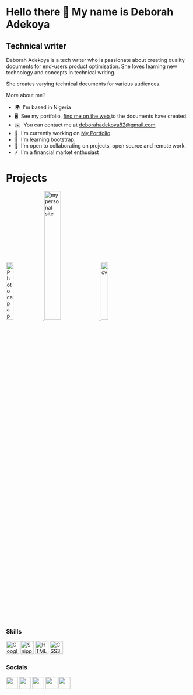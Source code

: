 Hello there 👋 My name is Deborah Adekoya
===============================
Technical writer
----------------

Deborah Adekoya is a tech writer who is passionate about creating quality documents for end-users product optimisation. She loves learning new technology and concepts in technical writing.

She creates varying technical documents for various audiences.

More about me❔
* 🌍  I'm based in Nigeria
* 🖥️  See my portfolio, [find me on the web](http://https://deborahadekoya.disha.page/),to the documents have created.
* ✉️  You can contact me at [deborahadekoya82@gmail.com](mailto:deborahadekoya82@gmail.com)
* 🚀  I'm currently working on [My Portfolio](http://https://deborahadekoya.disha.page/)
* 🧠  I'm learning bootstrap.
* 🤝  I'm open to collaborating on projects, open source and remote work.
* ⚡  I'm a financial market enthusiast



# Projects
<a href="https://cdn.freecodecamp.org/curriculum/cat-photo-app/relaxing-cat.jpg" target="_blank" rel="noopener noreferrer">
  <img src="https://cdn.freecodecamp.org/curriculum/cat-photo-app/relaxing-cat.jpg" width="20%" alt="Photocap app" />
</a>

<a href="https://debilami.github.io/My-personal-site/" target="_blank" rel="noopener noreferrer">
  <img src="https://www.nicepng.com/png/full/3-36807_free-green-mountain-png-mountain-cartoon-images-png.png" width="30%" alt="my personal site" />
</a>
<a href="https://debilami.github.io/cv/" target="_blank" rel="noopener noreferrer">
  <img src="https://static.vecteezy.com/system/resources/thumbnails/004/687/856/small/cv-black-orange-letter-logo-design-cv-icon-with-dots-and-bubbles-logo-vector.jpg" width="20%" alt="cv" />
  
</a>



### Skills
<p align="left">
<a href="https://www.google.com/docs/about/" target="_blank" rel="noreferrer">
<img src="https://play-lh.googleusercontent.com/emmbClh_hm0WpWZqJ0X59B8Pz1mKoB9HVLkYMktxhGE6_-30SdGoa-BmYW73RJ8MGZQ=w240-h480-rw" width="36" height="36" alt="Google Docs" /></a>
  <a href="https://support.microsoft.com/en-us/windows/use-snipping-tool-to-capture-screenshots-00246869-1843-655f-f220-97299b865f6b" target="_blank" rel="noreferrer"><img src="https://www.mis-solutions.com/wp-content/uploads/2017/05/snipping-tool-icon-e1493732498730.jpg" width="36" height="36" alt="Snipping tool" /></a>  
  <a href="https://www.udemy.com/course/the-complete-web-development-bootcamp/learn/lecture/12287318#overview" target="_blank" rel="noreferrer">
    <img src="https://raw.githubusercontent.com/danielcranney/readme-generator/main/public/icons/skills/html5-colored.svg" width="36" height="36" alt="HTML5" /></a>
  <a href="https://www.w3.org/TR/CSS/#css" target="_blank" rel="noreferrer"><img src="https://raw.githubusercontent.com/danielcranney/readme-generator/main/public/icons/skills/css3-colored.svg" width="36" height="36" alt="CSS3" /></a>
  </p>
  
  
  
### Socials

<p align="left"> 
  <a href="https://codepen.io/your-work" target="_blank" rel="noreferrer">
    <img src="https://raw.githubusercontent.com/danielcranney/readme-generator/main/public/icons/socials/codepen.svg" width="32" height="32" /></a>
  <a href="https://github.com/Debilami" target="_blank" rel="noreferrer">
    <img src="https://raw.githubusercontent.com/danielcranney/readme-generator/main/public/icons/socials/github.svg" width="32" height="32" /></a>
  <a href="https://www.linkedin.com/in/deborahadekoya/" target="_blank" rel="noreferrer">
    <img src="https://raw.githubusercontent.com/danielcranney/readme-generator/main/public/icons/socials/linkedin.svg" width="32" height="32" /></a>
  <a href="https://deborahadekoya82.medium.com/" target="_blank" rel="noreferrer">
    <img src="https://raw.githubusercontent.com/danielcranney/readme-generator/main/public/icons/socials/medium.svg" width="32" height="32" /></a> 
  <a href="https://twitter.com/debbieadekoya_" target="_blank" rel="noreferrer"><img src="https://raw.githubusercontent.com/danielcranney/readme-generator/main/public/icons/socials/twitter.svg" width="32" height="32" /></a></p>

  



<!--
**Debilami/Debilami** is a ✨ _special_ ✨ repository because its `README.md` (this file) appears on your GitHub profile.

Here are some ideas to get you started:

- 🔭 I’m currently working on ...
- 🌱 I’m currently learning ...
- 👯 I’m looking to collaborate on ...
- 🤔 I’m looking for help with ...
- 💬 Ask me about ...
- 📫 How to reach me: ...
- 😄 Pronouns: ...
- ⚡ Fun fact: ...
-->
